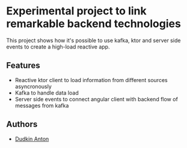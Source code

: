 
# Experimental project to link remarkable backend technologies

This project shows how it's possible to use kafka, ktor and server side events to create a high-load reactive app.


## Features

- Reactive ktor client to load information from different sources asyncronously
- Kafka to handle data load 
- Server side events to connect angular client with backend flow of messages from kafka  


## Authors

- [Dudkin Anton](https://github.com/Tohtanbek)

